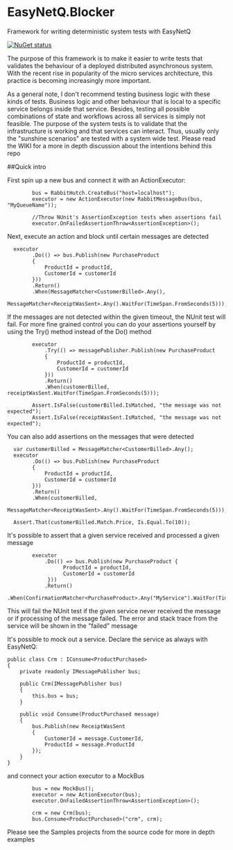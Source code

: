 # EasyNetQ.Blocker
Framework for writing deterministic system tests with EasyNetQ

[![NuGet status](https://img.shields.io/nuget/v/EasyNetQ.Blocker.Framework.png?maxAge=2592000)](https://www.nuget.org/packages/EasyNetQ.Blocker.Framework)

The purpose of this framework is to make it easier to write tests that validates the behaviour of a deployed distributed asynchronous system. With the recent rise in popularity of the micro services architecture, this practice is becoming increasingly more important.

As a general note, I don't recommend testing business logic with these kinds of tests. Business logic and other behaviour that is local to a specific service belongs inside that service. Besides, testing all possible combinations of state and workflows across all services is simply not feasible.  The purpose of the system tests is to validate that the infrastructure is working and that services can interact. Thus, usually only the "sunshine scenarios" are tested with a system wide test. Please read the WIKI for a more in depth discussion about the intentions behind this repo

##Quick intro

First spin up a new bus and connect it with an ActionExecutor:

            bus = RabbitHutch.CreateBus("host=localhost");                
            executor = new ActionExecutor(new RabbitMessageBus(bus, "MyQueueName"));
            
            //Throw NUnit's AssertionException tests when assertions fail           
            executor.OnFailedAssertionThrow<AssertionException>(); 
            
Next, execute an action and block until certain messages are detected

      executor
            .Do(() => bus.Publish(new PurchaseProduct
            {
                ProductId = productId,
                CustomerId = customerId
            }))
            .Return()
            .When(MessageMatcher<CustomerBilled>.Any(),
                  MessageMatcher<ReceiptWasSent>.Any().WaitFor(TimeSpan.FromSeconds(5)));

If the messages are not detected within the given timeout, the NUnit test will fail. For more fine grained control you can do your assertions yourself by using the Try() method instead of the Do() method

            executor
                .Try(() => messagePublisher.Publish(new PurchaseProduct
                {
                    ProductId = productId,
                    CustomerId = customerId
                }))
                .Return()
                .When(customerBilled, receiptWasSent.WaitFor(TimeSpan.FromSeconds(5)));

            Assert.IsFalse(customerBilled.IsMatched, "the message was not expected");
            Assert.IsFalse(receiptWasSent.IsMatched, "the message was not expected");

You can also add assertions on the messages that were detected

      var customerBilled = MessageMatcher<CustomerBilled>.Any();
      executor
            .Do(() => bus.Publish(new PurchaseProduct
            {
                ProductId = productId,
                CustomerId = customerId
            }))
            .Return()
            .When(customerBilled,
                  MessageMatcher<ReceiptWasSent>.Any().WaitFor(TimeSpan.FromSeconds(5)));

      Assert.That(customerBilled.Match.Price, Is.Equal.To(10));

It's possible to assert that a given service received and processed a given message

            executor
                .Do(() => bus.Publish(new PurchaseProduct { 
                      ProductId = productId, 
                      CustomerId = customerId 
                 }))
                .Return()
                .When(ConfirmationMatcher<PurchaseProduct>.Any("MyService").WaitFor(TimeSpan.FromSeconds(5)));
                
This will fail the NUnit test if the given service never received the message or if processing of the message failed. The error and stack trace from the service will be shown in the "failed" message  

It's possible to mock out a service. Declare the service as always with EasyNetQ:

    public class Crm : IConsume<ProductPurchased>
    {
        private readonly IMessagePublisher bus;

        public Crm(IMessagePublisher bus)
        {
            this.bus = bus;
        }

        public void Consume(ProductPurchased message)
        {
            bus.Publish(new ReceiptWasSent
            {
                CustomerId = message.CustomerId,
                ProductId = message.ProductId
            });
        }
    }

and connect your action executor to a MockBus

            bus = new MockBus();
            executor = new ActionExecutor(bus);
            executor.OnFailedAssertionThrow<AssertionException>();
            
            crm = new Crm(bus);
            bus.Consume<ProductPurchased>("crm", crm);
            
            
Please see the Samples projects from the source code for more in depth examples            
